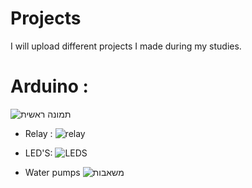 # Projects
I will upload different projects I made during my studies.


# Arduino :

![תמונה ראשית](https://user-images.githubusercontent.com/45034767/126064804-c6483e68-b892-456b-b204-1fa3848ba754.jpg)

- Relay :
 ![relay](https://user-images.githubusercontent.com/45034767/126064843-69cd4095-55fe-47e4-b5f6-2d10c44bbacb.jpeg)

- LED'S:
![LEDS](https://user-images.githubusercontent.com/45034767/126064851-7c75bc16-8a60-4fec-bafb-a232ab0eb8e7.jpg)

- Water pumps
![משאבות](https://user-images.githubusercontent.com/45034767/126064864-c0ee0b69-e79a-4268-8db1-7154d4901ee7.jpeg)
